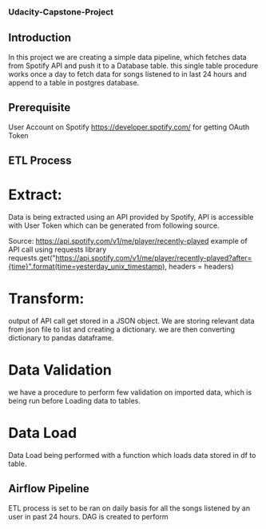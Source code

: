 ### Udacity-Capstone-Project

## Introduction

In this project we are creating a simple data pipeline, which fetches data from Spotify API and push it to a Database table. this single table procedure works once a day to fetch data for songs listened to in last 24 hours and append to a table in postgres database.

## Prerequisite

User Account on Spotify https://developer.spotify.com/ for getting OAuth Token

## ETL Process

# Extract:
Data is being extracted using an API provided by Spotify, API is accessible with User Token which can be generated from following source.

Source: https://api.spotify.com/v1/me/player/recently-played
example of API call using requests library requests.get("https://api.spotify.com/v1/me/player/recently-played?after={time}".format(time=yesterday_unix_timestamp), headers = headers)

# Transform:
output of API call get stored in a JSON object. We are storing relevant data from json file to list and creating a dictionary. we are then converting dictionary to pandas dataframe.

# Data Validation
we have a procedure to perform few validation on imported data, which is being run before Loading data to tables.

# Data Load
Data Load being performed with a function which loads data stored in df to table.

## Airflow Pipeline

ETL process is set to be ran on daily basis for all the songs listened by an user in past 24 hours. DAG is created to perform

